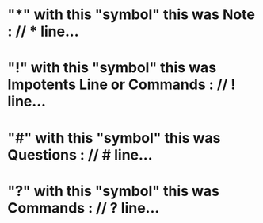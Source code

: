# "*" with this "symbol" this was Note  : // * line... 
# "!" with this "symbol" this was Impotents Line or Commands : // ! line...
# "#" with this "symbol" this was Questions : // # line... 
# "?" with this "symbol" this was Commands : // ? line...